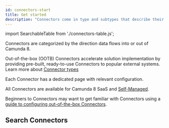 ```yaml
---
id: connectors-start
title: Get started
description: "Connectors come in type and subtypes that describe their functionality."
---
```


import SearchableTable from './connectors-table.js';

Connectors are categorized by the direction data flows into or out of Camunda 8.

Out-of-the-box (OOTB) Connectors accelerate solution implementation by providing pre-built, ready-to-use Connectors to popular external systems. Learn more about [Connector types](/components/connectors/connector-types.md)

Each Connector has a dedicated page with relevant configuration.

All Connectors are available for Camunda 8 SaaS and [Self-Managed](/self-managed/connectors-deployment/install-and-start.md).

Beginners to Connectors may want to get familiar with Connectors using a [guide to configuring out-of-the-box Connectors](/guides/configuring-out-of-the-box-connector.md).

## Search Connectors

<SearchableTable />
